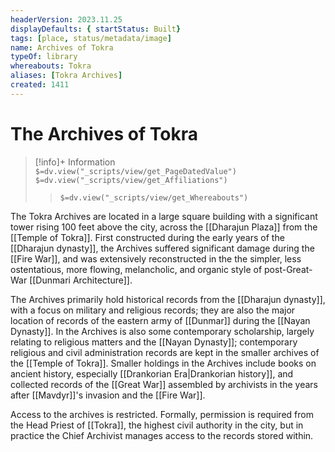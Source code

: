 ```yaml
---
headerVersion: 2023.11.25
displayDefaults: { startStatus: Built}
tags: [place, status/metadata/image]
name: Archives of Tokra
typeOf: library
whereabouts: Tokra
aliases: [Tokra Archives]
created: 1411
---
```

# The Archives of Tokra
>[!info]+ Information  
> `$=dv.view("_scripts/view/get_PageDatedValue")`  
> `$=dv.view("_scripts/view/get_Affiliations")`  
>> `$=dv.view("_scripts/view/get_Whereabouts")`

The Tokra Archives are located in a large square building with a significant tower rising 100 feet above the city, across the [[Dharajun Plaza]] from the [[Temple of Tokra]]. First constructed during the early years of the [[Dharajun dynasty]], the Archives suffered significant damage during the [[Fire War]], and was extensively reconstructed in the the simpler, less ostentatious, more flowing, melancholic, and organic style of post-Great-War [[Dunmari Architecture]]. 

The Archives primarily hold historical records from the [[Dharajun dynasty]], with a focus on military and religious records; they are also the major location of records of the eastern army of [[Dunmar]] during the [[Nayan Dynasty]]. In the Archives is also some contemporary scholarship, largely relating to religious matters and the [[Nayan Dynasty]]; contemporary religious and civil administration records are kept in the smaller archives of the [[Temple of Tokra]]. Smaller holdings in the Archives include books on ancient history, especially [[Drankorian Era|Drankorian history]], and collected records of the [[Great War]] assembled by archivists in the years after [[Mavdyr]]'s invasion and the [[Fire War]].

Access to the archives is restricted. Formally, permission is required from the Head Priest of [[Tokra]], the highest civil authority in the city, but in practice the Chief Archivist manages access to the records stored within.

